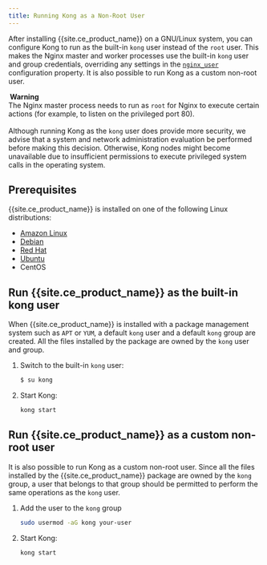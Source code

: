 ```yaml
---
title: Running Kong as a Non-Root User
---
```


After installing {{site.ce_product_name}} on a GNU/Linux system, you can
configure Kong to run as the built-in `kong` user instead of the `root` user.
This makes the Nginx master and worker processes use the built-in `kong` user and group credentials, overriding any settings in the
[`nginx_user`](/gateway-oss/{{page.kong_version}}/configuration/#nginx_user)
configuration property. It is also possible to run Kong as a custom non-root user.

<div class="alert alert-warning">
<i class="fas fa-exclamation-triangle" style="color:orange; margin-right:3px"></i>
  <b>Warning</b>
  <br>The Nginx master process needs to run as <code>root</code> for
  Nginx to execute certain actions (for example, to listen on the privileged
  port 80).
  <br>
  <br>Although running Kong as the <code>kong</code> user
  does provide more security, we advise that a system and network
  administration evaluation be performed before making this decision. Otherwise,
  Kong nodes might become unavailable due to insufficient permissions to execute
  privileged system calls in the operating system.
</div>

## Prerequisites

{{site.ce_product_name}} is installed on one of the following Linux distributions:
* [Amazon Linux](/gateway/latest/install/linux/amazon-linux/)
* [Debian](/gateway/latest/install/linux/debian/)
* [Red Hat](/gateway/latest/install/linux/rhel/)
* [Ubuntu](/gateway/latest/install/linux/ubuntu/)
* CentOS

## Run {{site.ce_product_name}} as the built-in kong user

When {{site.ce_product_name}} is installed with a package management system such as `APT` or `YUM`, a default `kong` user and a default `kong` group are created. All the files installed by the package are owned by the `kong` user and group.

1. Switch to the built-in `kong` user:

    ```sh
    $ su kong
    ```
2. Start Kong:

    ```sh
    kong start
    ```

## Run {{site.ce_product_name}} as a custom non-root user

It is also possible to run Kong as a custom non-root user. Since all the files installed by the {{site.ce_product_name}} package are owned by the `kong` group, a user that belongs to that group should be permitted to perform the same operations as the `kong` user.

1. Add the user to the `kong` group

    ```sh
    sudo usermod -aG kong your-user
    ```

2. Start Kong:

    ```sh
    kong start
    ```
